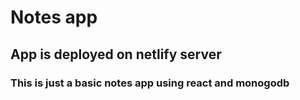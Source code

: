 # Notes app 

## App is deployed on netlify server 
### This is just a basic notes app using react and monogodb 
